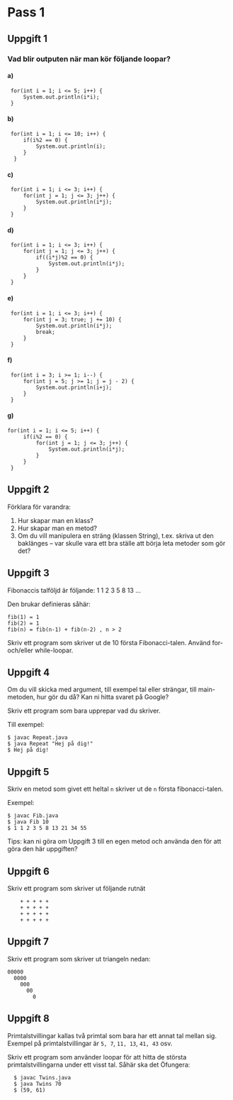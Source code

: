# Pass 1

## Uppgift 1
### Vad blir outputen när man kör följande loopar?

#### a)
     for(int i = 1; i <= 5; i++) {
         System.out.println(i*i);
     }

#### b)

     for(int i = 1; i <= 10; i++) {
         if(i%2 == 0) {
             System.out.println(i);
         }
      }

#### c)
     for(int i = 1; i <= 3; i++) {
         for(int j = 1; j <= 3; j++) {
             System.out.println(i*j);
         }
     }

#### d)
     for(int i = 1; i <= 3; i++) {
         for(int j = 1; j <= 3; j++) {
             if((i*j)%2 == 0) {
                 System.out.println(i*j);
             }
         }
     }

#### e)
     for(int i = 1; i <= 3; i++) {
         for(int j = 3; true; j += 10) {
             System.out.println(i*j);
             break;
         }
     }

#### f)
     for(int i = 3; i >= 1; i--) {
         for(int j = 5; j >= 1; j = j - 2) {
             System.out.println(i+j);
         }
     }

#### g)
    for(int i = 1; i <= 5; i++) {
         if(i%2 == 0) {
             for(int j = 1; j <= 3; j++) {
                 System.out.println(i*j);
             }
         }
     }


## Uppgift 2
Förklara för varandra:

1. Hur skapar man en klass?
2. Hur skapar man en metod?
1. Om du vill manipulera en sträng (klassen String), t.ex. skriva ut den baklänges – var skulle vara ett bra ställe att börja leta metoder som gör det?

## Uppgift 3
Fibonaccis talföljd är följande: 1 1 2 3 5 8 13 ...

Den brukar definieras såhär:

    fib(1) = 1
    fib(2) = 1
    fib(n) = fib(n-1) + fib(n-2) , n > 2

Skriv ett program som skriver ut de 10 första Fibonacci-talen. Använd for- och/eller while-loopar.

## Uppgift 4
Om du vill skicka med argument, till exempel tal eller strängar, till main-metoden, hur gör du då? Kan ni hitta svaret på Google?

Skriv ett program som bara upprepar vad du skriver.

Till exempel:

    $ javac Repeat.java
    $ java Repeat "Hej på dig!"
    $ Hej på dig!


## Uppgift 5
Skriv en metod som givet ett heltal `n` skriver ut de `n` första fibonacci-talen.

Exempel:

    $ javac Fib.java
    $ java Fib 10
    $ 1 1 2 3 5 8 13 21 34 55

Tips: kan ni göra om Uppgift 3 till en egen metod och använda den för att göra den här uppgiften?

## Uppgift 6
Skriv ett program som skriver ut följande rutnät

        + + + + +
        + + + + +
        + + + + +
        + + + + +

## Uppgift 7
Skriv ett program som skriver ut triangeln nedan:

    00000
      0000
        000
          00
            0

## Uppgift 8
Primtalstvillingar kallas två primtal som bara har ett annat tal mellan sig. Exempel på primtalstvillingar är `5, 7`, `11, 13`, `41, 43` osv.

Skriv ett program som använder loopar för att hitta de största primtalstvillingarna under ett visst tal. Såhär ska det Öfungera:

      $ javac Twins.java
      $ java Twins 70
      $ (59, 61)
